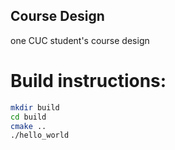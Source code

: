 Course Design
-------------

one CUC student's course design

# Build instructions:
~~~bash
mkdir build
cd build
cmake ..
./hello_world
~~~

